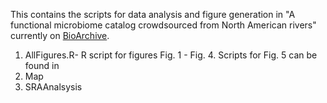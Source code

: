 This contains the scripts for data analysis and figure generation in "A functional microbiome catalog crowdsourced from North American rivers" currently on [BioArchive](https://www.biorxiv.org/content/10.1101/2023.07.22.550117v1). 
1. AllFigures.R- R script for figures Fig. 1 - Fig. 4. Scripts for Fig. 5 can be found in
2. Map
3. SRAAnalsysis
